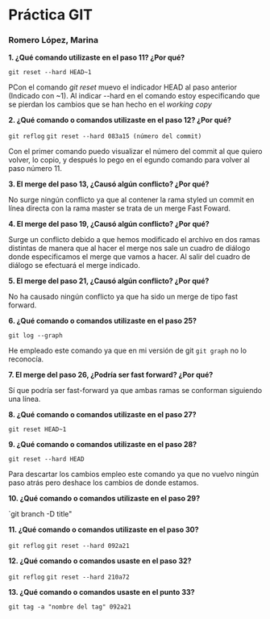 # Práctica GIT

### Romero López, Marina 

**1. ¿Qué comando utilizaste en el paso 11? ¿Por qué?**

`git reset --hard HEAD~1`

PCon el comando *git reset* muevo el indicador HEAD al paso anterior (Indicado con ~1). Al indicar --hard en el comando estoy especificando que se pierdan los cambios que se han hecho en el *working copy* 

**2. ¿Qué comando o comandos utilizaste en el paso 12? ¿Por qué?**
 
`git reflog`
`git reset --hard 083a15 (número del commit)`

Con el primer comando puedo visualizar el número del commit al que quiero volver, lo copio, y después lo pego en el egundo comando para volver al paso número 11.

**3. El merge del paso 13, ¿Causó algún conflicto? ¿Por qué?**

No surge ningún conflicto ya que al contener la rama styled un commit en línea directa con la rama master se trata de un merge Fast Foward.

**4. El merge del paso 19, ¿Causó algún conflicto? ¿Por qué?**

Surge un conflicto debido a que hemos modificado el archivo en dos ramas distintas de manera que al hacer el merge nos sale un cuadro de diálogo donde especificamos el merge que vamos a hacer. Al salir del cuadro de diálogo se efectuará el merge indicado. 

**5. El merge del paso 21, ¿Causó algún conflicto? ¿Por qué?**

No ha causado ningún conflicto ya que ha sido un merge de tipo fast forward. 

**6. ¿Qué comando o comandos utilizaste en el paso 25?**

`git log --graph`

He empleado este comando ya que en mi versión de git `git graph` no lo reconocía.
 
**7. El merge del paso 26, ¿Podría ser fast forward? ¿Por qué?**

Sí que podría ser fast-forward ya que ambas ramas se conforman siguiendo una línea.

**8. ¿Qué comando o comandos utilizaste en el paso 27?**

`git reset HEAD~1`


**9. ¿Qué comando o comandos utilizaste en el paso 28?**

`git reset --hard HEAD` 

Para descartar los cambios empleo este comando ya que no vuelvo ningún paso atrás pero deshace los cambios de donde estamos.

**10. ¿Qué comando o comandos utilizaste en el paso 29?**

`git branch -D title"

**11. ¿Qué comando o comandos utilizaste en el paso 30?**

`git reflog`
`git reset --hard 092a21`

**12. ¿Qué comando o comandos usaste en el paso 32?**

`git reflog`
`git reset --hard 210a72`

**13. ¿Qué comando o comandos usaste en el punto 33?**

`git tag -a "nombre del tag" 092a21`


 
